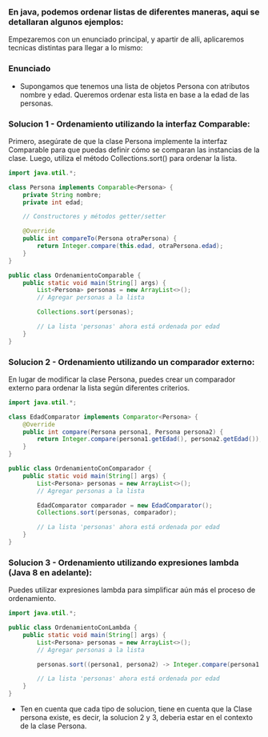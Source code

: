### En java, podemos ordenar listas de diferentes maneras, aqui se detallaran algunos ejemplos:

Empezaremos con un enunciado principal, y apartir de alli, aplicaremos tecnicas distintas para llegar a lo mismo:

### Enunciado
+ Supongamos que tenemos una lista de objetos Persona con atributos nombre y edad. Queremos ordenar esta lista en base a la edad de las personas.

### Solucion 1 - Ordenamiento utilizando la interfaz Comparable:
Primero, asegúrate de que la clase Persona implemente la interfaz Comparable para que puedas definir cómo se comparan las instancias de la clase. Luego, utiliza el método Collections.sort() para ordenar la lista.
``` java
import java.util.*;

class Persona implements Comparable<Persona> {
    private String nombre;
    private int edad;

    // Constructores y métodos getter/setter

    @Override
    public int compareTo(Persona otraPersona) {
        return Integer.compare(this.edad, otraPersona.edad);
    }
}

public class OrdenamientoComparable {
    public static void main(String[] args) {
        List<Persona> personas = new ArrayList<>();
        // Agregar personas a la lista

        Collections.sort(personas);

        // La lista 'personas' ahora está ordenada por edad
    }
}
```
### Solucion 2 - Ordenamiento utilizando un comparador externo:
En lugar de modificar la clase Persona, puedes crear un comparador externo para ordenar la lista según diferentes criterios.
``` java
import java.util.*;

class EdadComparator implements Comparator<Persona> {
    @Override
    public int compare(Persona persona1, Persona persona2) {
        return Integer.compare(persona1.getEdad(), persona2.getEdad());
    }
}

public class OrdenamientoConComparador {
    public static void main(String[] args) {
        List<Persona> personas = new ArrayList<>();
        // Agregar personas a la lista

        EdadComparator comparador = new EdadComparator();
        Collections.sort(personas, comparador);

        // La lista 'personas' ahora está ordenada por edad
    }
}
```
### Solucion 3 - Ordenamiento utilizando expresiones lambda (Java 8 en adelante):
Puedes utilizar expresiones lambda para simplificar aún más el proceso de ordenamiento.
``` java
import java.util.*;

public class OrdenamientoConLambda {
    public static void main(String[] args) {
        List<Persona> personas = new ArrayList<>();
        // Agregar personas a la lista

        personas.sort((persona1, persona2) -> Integer.compare(persona1.getEdad(), persona2.getEdad()));

        // La lista 'personas' ahora está ordenada por edad
    }
}
```
+ Ten en cuenta que cada tipo de solucion, tiene en cuenta que la Clase persona existe, es decir, la solucion 2 y 3, deberia estar en el contexto de la clase Persona.